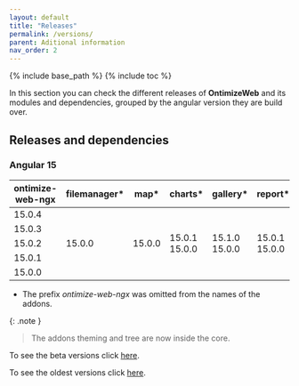 ```yaml
---
layout: default
title: "Releases"
permalink: /versions/
parent: Aditional information
nav_order: 2
---
```


{% include base_path %}
{% include toc %}

In this section you can check the different releases of **OntimizeWeb** and its modules and dependencies, grouped by the angular version they are build over.

## Releases and dependencies

### Angular 15

<table>
    <thead>
        <tr>
            <th>ontimize-web-ngx</th>
            <th>filemanager*</th>
            <th>map*</th>
            <th>charts*</th>
            <th>gallery*</th>
            <th>report*</th>
        </tr>
    </thead>
    <tbody>
      <tr>
        <td>15.0.4</td>
        <td rowspan="5">15.0.0</td>
        <td rowspan="5">15.0.0</td>
        <td rowspan="5">15.0.1<br>15.0.0</td>
        <td rowspan="5">15.1.0<br>15.0.0</td>
        <td rowspan="5">15.0.1<br>15.0.0</td>
      </tr>
      <tr>
        <td>15.0.3</td>
      </tr>
      <tr>
        <td>15.0.2</td>
      </tr>
      <tr>
        <td>15.0.1</td>
      </tr>
      <tr>
        <td>15.0.0</td>
      </tr>
  </tbody>
</table>

- The prefix _ontimize-web-ngx_ was omitted from the names of the addons.

{: .note }
> The addons theming and tree are now inside the core.

To see the beta versions click [here]({{base_path}}/beta-versions/).

To see the oldest versions click [here](https://ontimizeweb.github.io/docs/v8/versions/).
